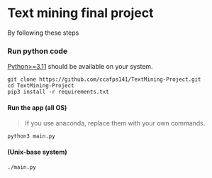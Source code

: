 # Text mining final project

By following these steps
### Run python code
[Python>=3.11](https://www.python.org/) should be available on your system.

```console
git clone https://github.com/ccafps141/TextMining-Project.git
cd TextMining-Project
pip3 install -r requirements.txt
```

#### Run the app (all OS) 
> If you use anaconda, replace them with your own commands.
```console
python3 main.py
```


#### (Unix-base system)
``` console
./main.py
```
